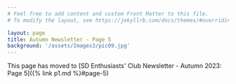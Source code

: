 ```yaml
---
# Feel free to add content and custom Front Matter to this file.
# To modify the layout, see https://jekyllrb.com/docs/themes/#overriding-theme-defaults

layout: page
title: Autumn Newsletter - Page 5
background: '/assets/Images3/pic09.jpg'
---
```


This page has moved to [SD Enthusiasts' Club Newsletter - Autumn 2023: Page 5]({% link p1.md %}#page-5)

  